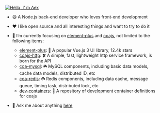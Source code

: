 [![Hello, I' m Aex](https://user-images.githubusercontent.com/29560987/140736797-5f8e3de4-856a-42df-b3d1-ed0108c7bb9f.png)](https://github.com/adaex)


- 😄 A Node.js back-end developer who loves front-end development

- ❤️ I like open source and all interesting things and want to try to do it

- 🔭 I’m currently focusing on [element-plus](https://github.com/element-plus) and [coajs](https://github.com/coajs), not limited to the following items:
  -  [element-plus](https://github.com/element-plus): 🎉 A popular Vue.js 3 UI library, 12.4k stars
  -  [coajs-http](https://github.com/coajs/coa-http): 🍀 A simple, fast, lightweight http service framework, is born for the API
  -  [coa-mysql](https://github.com/coajs/coa-mysql): ☘️ MySQL components, including basic data models, cache data models, distributed ID, etc
  -  [coa-redis](https://github.com/coajs/coa-redis): ☘️ Redis components, including data cache, message queue, timing task, distributed lock, etc
  -  [dev-containers](https://github.com/coajs/dev-containers): 🐳 A repository of development container definitions for coajs

- 💬 Ask me about anything [here](https://github.com/adaex/adaex/issues)



<!--

**Github Stats**

![GitHub stats](https://github-readme-stats.vercel.app/api?username=adaex&count_private=true&show_icons=true&hide=stars&icon_color=2f80ed)


**adaex/adaex** is a ✨ _special_ ✨ repository because its `README.md` (this file) appears on your GitHub profile.

Here are some ideas to get you started:

- 🔭 I’m currently working on ...
- 🌱 I’m currently learning ...
- 👯 I’m looking to collaborate on ...
- 🤔 I’m looking for help with ...
- 💬 Ask me about ...
- 📫 How to reach me: ...
- 😄 Pronouns: ...
- ⚡ Fun fact: ...
-->
